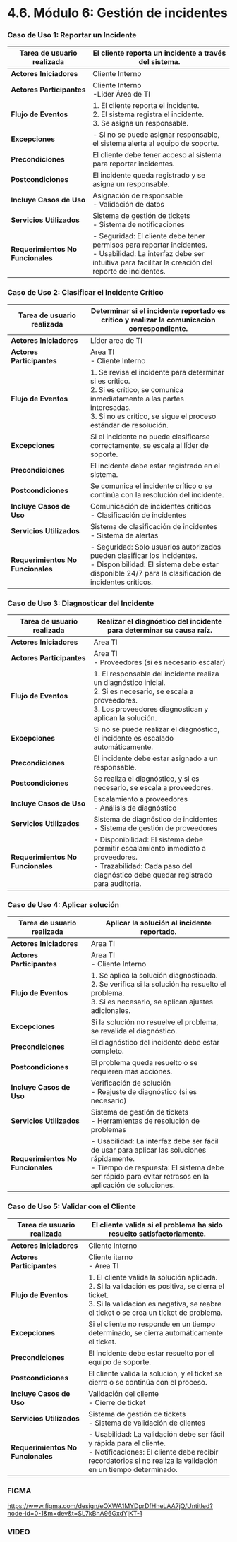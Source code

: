 # 4.6. Módulo 6: Gestión de incidentes

### Caso de Uso 1: Reportar un Incidente

| **Tarea de usuario realizada**  | El cliente reporta un incidente a través del sistema. |
|-------------|-------------|
| **Actores Iniciadores**   | Cliente Interno |
| **Actores Participantes**     | Cliente Interno <br> -Lider Área de TI |
| **Flujo de Eventos** | 1. El cliente reporta el incidente.<br> 2. El sistema registra el incidente.<br> 3. Se asigna un responsable. |
| **Excepciones**     | - Si no se puede asignar responsable, el sistema alerta al equipo de soporte. |
| **Precondiciones**      | El cliente debe tener acceso al sistema para reportar incidentes. |
| **Postcondiciones**        | El incidente queda registrado y se asigna un responsable. |
| **Incluye Casos de Uso**     | Asignación de responsable <br> - Validación de datos |
| **Servicios Utilizados**     | Sistema de gestión de tickets <br> - Sistema de notificaciones |
| **Requerimientos No Funcionales**   | - Seguridad: El cliente debe tener permisos para reportar incidentes. <br> - Usabilidad: La interfaz debe ser intuitiva para facilitar la creación del reporte de incidentes. |

### Caso de Uso 2: Clasificar el Incidente Crítico

| **Tarea de usuario realizada**   | Determinar si el incidente reportado es crítico y realizar la comunicación correspondiente. |
|-------------|-----------------------|
| **Actores Iniciadores**      | Líder area de TI  |
| **Actores Participantes**    | Area TI <br> - Cliente Interno        |
| **Flujo de Eventos**       | 1. Se revisa el incidente para determinar si es crítico.<br> 2. Si es crítico, se comunica inmediatamente a las partes interesadas.<br> 3. Si no es crítico, se sigue el proceso estándar de resolución. |
| **Excepciones**     | Si el incidente no puede clasificarse correctamente, se escala al líder de soporte. |
| **Precondiciones**   | El incidente debe estar registrado en el sistema. |
| **Postcondiciones**       | Se comunica el incidente crítico o se continúa con la resolución del incidente. |
| **Incluye Casos de Uso**   | Comunicación de incidentes críticos <br> - Clasificación de incidentes |
| **Servicios Utilizados**      | Sistema de clasificación de incidentes <br> - Sistema de alertas |
| **Requerimientos No Funcionales**   | - Seguridad: Solo usuarios autorizados pueden clasificar los incidentes. <br> - Disponibilidad: El sistema debe estar disponible 24/7 para la clasificación de incidentes críticos. |

### Caso de Uso 3: Diagnosticar del Incidente

| **Tarea de usuario realizada**    | Realizar el diagnóstico del incidente para determinar su causa raíz. |
|--------------|---------------|
| **Actores Iniciadores**      | Area TI      |
| **Actores Participantes**       | Area TI <br> - Proveedores (si es necesario escalar)     |
| **Flujo de Eventos**   | 1. El responsable del incidente realiza un diagnóstico inicial.<br> 2. Si es necesario, se escala a proveedores.<br> 3. Los proveedores diagnostican y aplican la solución. |
| **Excepciones**    | Si no se puede realizar el diagnóstico, el incidente es escalado automáticamente. |
| **Precondiciones**     | El incidente debe estar asignado a un responsable. |
| **Postcondiciones**     | Se realiza el diagnóstico, y si es necesario, se escala a proveedores. |
| **Incluye Casos de Uso**      | Escalamiento a proveedores <br> - Análisis de diagnóstico |
| **Servicios Utilizados**       | Sistema de diagnóstico de incidentes <br> - Sistema de gestión de proveedores |
| **Requerimientos No Funcionales**   | - Disponibilidad: El sistema debe permitir escalamiento inmediato a proveedores. <br> - Trazabilidad: Cada paso del diagnóstico debe quedar registrado para auditoría. |

### Caso de Uso 4: Aplicar solución

| **Tarea de usuario realizada**  | Aplicar la solución al incidente reportado. |
|----------|--------------|
| **Actores Iniciadores**   | Area TI     |
| **Actores Participantes**    | Area TI <br> - Cliente Interno  |
| **Flujo de Eventos**    | 1. Se aplica la solución diagnosticada.<br> 2. Se verifica si la solución ha resuelto el problema.<br> 3. Si es necesario, se aplican ajustes adicionales. |
| **Excepciones**    | Si la solución no resuelve el problema, se revalida el diagnóstico. |
| **Precondiciones**      | El diagnóstico del incidente debe estar completo. |
| **Postcondiciones**    | El problema queda resuelto o se requieren más acciones. |
| **Incluye Casos de Uso**    | Verificación de solución <br> - Reajuste de diagnóstico (si es necesario) |
| **Servicios Utilizados**    | Sistema de gestión de tickets <br> - Herramientas de resolución de problemas |
| **Requerimientos No Funcionales**   | - Usabilidad: La interfaz debe ser fácil de usar para aplicar las soluciones rápidamente. <br> - Tiempo de respuesta: El sistema debe ser rápido para evitar retrasos en la aplicación de soluciones. |

### Caso de Uso 5: Validar con el Cliente

| **Tarea de usuario realizada**  |El cliente valida si el problema ha sido resuelto satisfactoriamente. |
|------------|------|
| **Actores Iniciadores**     | Cliente Interno  |
| **Actores Participantes**    | Cliente iterno <br> - Area TI     |
| **Flujo de Eventos**   | 1. El cliente valida la solución aplicada.<br> 2. Si la validación es positiva, se cierra el ticket.<br> 3. Si la validación es negativa, se reabre el ticket o se crea un ticket de problema. |
| **Excepciones**   | Si el cliente no responde en un tiempo determinado, se cierra automáticamente el ticket. |
| **Precondiciones**    | El incidente debe estar resuelto por el equipo de soporte. |
| **Postcondiciones**   | El cliente valida la solución, y el ticket se cierra o se continúa con el proceso. |
| **Incluye Casos de Uso**  | Validación del cliente <br> - Cierre de ticket |
| **Servicios Utilizados**   | Sistema de gestión de tickets <br> - Sistema de validación de clientes |
| **Requerimientos No Funcionales**   | - Usabilidad: La validación debe ser fácil y rápida para el cliente. <br> - Notificaciones: El cliente debe recibir recordatorios si no realiza la validación en un tiempo determinado. |


### FIGMA
https://www.figma.com/design/eOXWA1MYDprDfHheLAA7jQ/Untitled?node-id=0-1&m=dev&t=SL7kBhA96GxdYjKT-1

### VIDEO


